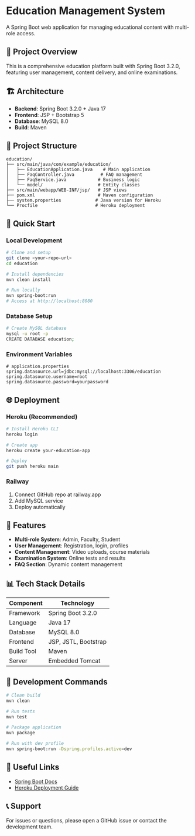 # Education Management System

A Spring Boot web application for managing educational content with multi-role access.

## 🎯 Project Overview
This is a comprehensive education platform built with Spring Boot 3.2.0, featuring user management, content delivery, and online examinations.

## 🏗️ Architecture
- **Backend**: Spring Boot 3.2.0 + Java 17
- **Frontend**: JSP + Bootstrap 5
- **Database**: MySQL 8.0
- **Build**: Maven

## 📁 Project Structure
```
education/
├── src/main/java/com/example/education/
│   ├── EducationApplication.java    # Main application
│   ├── FaqController.java          # FAQ management
│   ├── FaqService.java            # Business logic
│   └── model/                     # Entity classes
├── src/main/webapp/WEB-INF/jsp/   # JSP views
├── pom.xml                        # Maven configuration
├── system.properties             # Java version for Heroku
└── Procfile                      # Heroku deployment
```

## 🚀 Quick Start

### Local Development
```bash
# Clone and setup
git clone <your-repo-url>
cd education

# Install dependencies
mvn clean install

# Run locally
mvn spring-boot:run
# Access at http://localhost:8080
```

### Database Setup
```bash
# Create MySQL database
mysql -u root -p
CREATE DATABASE education;
```

### Environment Variables
```properties
# application.properties
spring.datasource.url=jdbc:mysql://localhost:3306/education
spring.datasource.username=root
spring.datasource.password=yourpassword
```

## 🌐 Deployment

### Heroku (Recommended)
```bash
# Install Heroku CLI
heroku login

# Create app
heroku create your-education-app

# Deploy
git push heroku main
```

### Railway
1. Connect GitHub repo at railway.app
2. Add MySQL service
3. Deploy automatically

## 🔧 Features
- **Multi-role System**: Admin, Faculty, Student
- **User Management**: Registration, login, profiles
- **Content Management**: Video uploads, course materials
- **Examination System**: Online tests and results
- **FAQ Section**: Dynamic content management

## 📊 Tech Stack Details
| Component | Technology |
|-----------|------------|
| Framework | Spring Boot 3.2.0 |
| Language | Java 17 |
| Database | MySQL 8.0 |
| Frontend | JSP, JSTL, Bootstrap |
| Build Tool | Maven |
| Server | Embedded Tomcat |

## 📝 Development Commands
```bash
# Clean build
mvn clean

# Run tests
mvn test

# Package application
mvn package

# Run with dev profile
mvn spring-boot:run -Dspring.profiles.active=dev
```

## 🔗 Useful Links
- [Spring Boot Docs](https://spring.io/projects/spring-boot)
- [Heroku Deployment Guide](https://devcenter.heroku.com/articles/deploying-spring-boot-apps-to-heroku)

## 📞 Support
For issues or questions, please open a GitHub issue or contact the development team.
